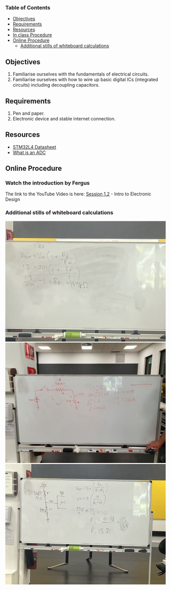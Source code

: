 ### Table of Contents <!-- omit from toc -->
- [Objectives](#objectives)
- [Requirements](#requirements)
- [Resources](#resources)
- [In class Procedure](#in-class-procedure)
- [Online Procedure](#online-procedure)
  - [Additional stills of whiteboard calculations](#additional-stills-of-whiteboard-calculations)

## Objectives
1. Familiarise ourselves with the fundamentals of electrical circuits.
2. Familiarise ourselves with how to wire up basic digital ICs (integrated circuits) including decoupling capacitors.

## Requirements
1. Pen and paper.
2. Electronic device and stable internet connection.


## Resources
- [STM32L4 Datasheet](https://www.st.com/resource/en/reference_manual/rm0394-stm32l41xxx42xxx43xxx44xxx45xxx46xxx-advanced-armbased-32bit-mcus-stmicroelectronics.pdf)
- [What is an ADC](https://learn.sparkfun.com/tutorials/analog-to-digital-conversion/all#:~:text=An%20Analog%20to%20Digital%20Converter,the%20analog%20world%20around%20us)

## Online Procedure
### Watch the introduction by Fergus <!-- omit from toc -->

The link to the YouTube Video is here: [Session 1.2](https://www.youtube.com/watch?v=cN42YvpWoTo&list=PLhmx0ZGiO2sNXqH09_9cT4NBlGAUTOnFS&index=5&pp=iAQB) - Intro to Electronic Design

### Additional stills of whiteboard calculations
![Alt text](1.2_AmplifyingVoltage.jpg)
![Alt text](1.2_CalculateResistorValueforLED.JPG)
![Alt text](1.2_VoltageDivider.jpg)

